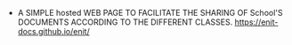 * A SIMPLE hosted WEB PAGE TO FACILITATE THE SHARING OF School'S DOCUMENTS ACCORDING TO THE DIFFERENT CLASSES. 
https://enit-docs.github.io/enit/
